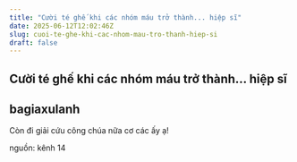 ```yaml
---
title: "Cười té ghế khi các nhóm máu trở thành... hiệp sĩ"
date: 2025-06-12T12:02:46Z
slug: cuoi-te-ghe-khi-cac-nhom-mau-tro-thanh-hiep-si
draft: false
---
```


## Cười té ghế khi các nhóm máu trở thành... hiệp sĩ

## bagiaxulanh

Còn đi giải cứu công chúa nữa cơ các ấy ạ!
 

 
 
 
nguồn: kênh 14
